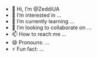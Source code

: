 - 👋 Hi, I’m @ZeddiUA
- 👀 I’m interested in ...
- 🌱 I’m currently learning ...
- 💞️ I’m looking to collaborate on ...
- 📫 How to reach me ...
- 😄 Pronouns: ...
- ⚡ Fun fact: ...

<!---
ZeddiUA/ZeddiUA is a ✨ special ✨ repository because its `README.md` (this file) appears on your GitHub profile.
You can click the Preview link to take a look at your changes.
--->
